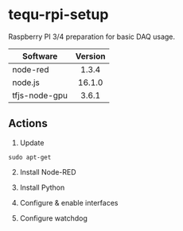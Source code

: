 # tequ-rpi-setup
Raspberry PI 3/4 preparation for basic DAQ usage. 

| Software      | Version       | 
| ------------- |:-------------:| 
| node-red	    | 1.3.4	        |
| node.js       | 16.1.0        |
| tfjs-node-gpu | 3.6.1	        | 


## Actions

1. Update

```sudo apt-get ```

2. Install Node-RED

3. Install Python

4. Configure & enable interfaces

5. Configure watchdog
